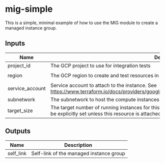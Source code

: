 # mig-simple

This is a simple, minimal example of how to use the MIG module to create a
managed instance group.

<!-- BEGINNING OF PRE-COMMIT-TERRAFORM DOCS HOOK -->
## Inputs

| Name | Description | Type | Default | Required |
|------|-------------|:----:|:-----:|:-----:|
| project\_id | The GCP project to use for integration tests | string | n/a | yes |
| region | The GCP region to create and test resources in | string | `"us-central1"` | no |
| service\_account | Service account to attach to the instance. See https://www.terraform.io/docs/providers/google/r/compute_instance_template.html#service_account. | object | `"null"` | no |
| subnetwork | The subnetwork to host the compute instances in | string | n/a | yes |
| target\_size | The target number of running instances for this managed instance group. This value should always be explicitly set unless this resource is attached to an autoscaler, in which case it should never be set. | string | n/a | yes |

## Outputs

| Name | Description |
|------|-------------|
| self\_link | Self-link of the managed instance group |

<!-- END OF PRE-COMMIT-TERRAFORM DOCS HOOK -->
